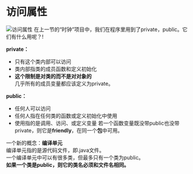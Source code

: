 ﻿# 访问属性

![访问属性][1]
在上一节的“时钟”项目中，我们在程序里用到了private，public。它们有什么用呢？!

**private：**
* 只有这个类内部可以访问
* 类内部指类的成员函数和定义初始化
* **这个限制是对类的而不是对对象的**<br>
几乎所有的成员变量都应该定义为private。

**public：**
* 任何人可以访问
* 任何人指在任何类的函数或定义初始化中使用
* 使用指的是调用、访问、或定义变量
若一个函数变量既没带public也没带private，则它是**friendly**，在同一个**包**中可用。

一个新的概念：**编译单元**<br>
编译单元指的是源代码文件，即.java文件。<br>
一个编译单元中可以有很多类，但最多只有一个类为public。<br>
**如果一个类是public，则它的类名必须和文件名相同。**


  [1]: https://github.com/LibraTang/Pics/blob/master/Java-Notes/%E8%AE%BF%E9%97%AE%E5%B1%9E%E6%80%A7.png